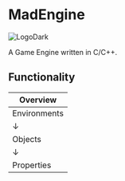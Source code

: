 # MadEngine

![LogoDark](https://user-images.githubusercontent.com/100442757/224503170-3f654fba-abdb-433e-9ec8-1c9b987b34a6.png)

A Game Engine written in C/C++.

## Functionality

| Overview |
| -------- |
| Environments | *like Scenes in Unity* |
| ↓ | |
| Objects | *like objects in any other engine* |
| ↓ | |
| Properties | *just properties of the object* |
